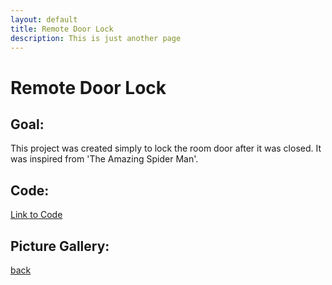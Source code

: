 ```yaml
---
layout: default
title: Remote Door Lock
description: This is just another page
---
```


# Remote Door Lock

## Goal:

This project was created simply to lock the room door after it was closed. It was inspired from 'The Amazing Spider Man'.

## Code:

[Link to Code](https://github.com/joey101/arduino/tree/main/lock)

## Picture Gallery:

[back](../index.html)